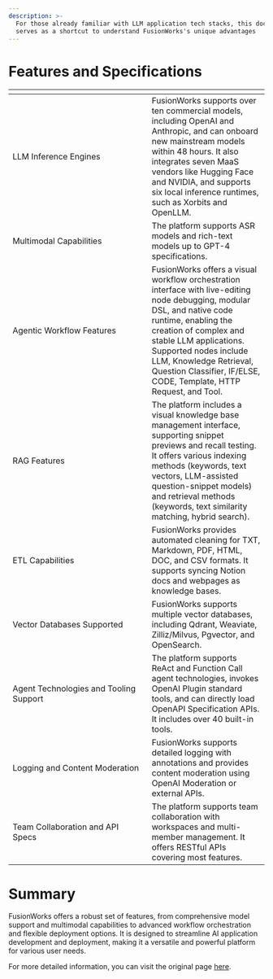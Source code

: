 ```yaml
---
description: >-
  For those already familiar with LLM application tech stacks, this document
  serves as a shortcut to understand FusionWorks's unique advantages
---
```


<!-- # Features and Specifications

We adopt transparent policies around product specifications to ensure decisions are made based on complete understanding. Such transparency not only benefits your technical selection, but also promotes deeper comprehension within the community for active contributions. -->
<!-- 
### Project Basics

<table data-header-hidden><thead><tr><th width="341"></th><th></th></tr></thead><tbody><tr><td>Established</td><td>March 2023</td></tr><tr><td>Open Source License</td><td><a href="../../policies/open-source.md">Apache License 2.0 with commercial licensing</a></td></tr><tr><td>Official R&#x26;D Team</td><td>Over 10 full-time employees</td></tr><tr><td>Community Contributors</td><td>Over <a href="https://ossinsight.io/analyze/langgenius/FusionWorks#overview">290</a> people(As of Q2 2024)</td></tr><tr><td>Backend Technology</td><td>Python/Flask/PostgreSQL</td></tr><tr><td>Frontend Technology</td><td>Next.js</td></tr><tr><td>Codebase Size</td><td>Over 130,000 lines</td></tr><tr><td>Release Frequency</td><td>Average once per week</td></tr></tbody></table> -->

# Features and Specifications

<table data-header-hidden>
    <thead>
      <tr>
        <th width="258"></th>
        <th></th>
      </tr>
    </thead>
    <tbody>
      <tr>
        <td>LLM Inference Engines</td>
        <td>
          FusionWorks supports over ten commercial models, including OpenAI and Anthropic, and can onboard new mainstream models within 48 hours. It also integrates seven MaaS vendors like Hugging Face and NVIDIA, and supports six local inference runtimes, such as Xorbits and OpenLLM.
        </td>
      </tr>
      <tr>
        <td>Multimodal Capabilities</td>
        <td>
          The platform supports ASR models and rich-text models up to GPT-4 specifications.
        </td>
      </tr>
      <tr>
        <td>Agentic Workflow Features</td>
        <td>
          FusionWorks offers a visual workflow orchestration interface with live-editing node debugging, modular DSL, and native code runtime, enabling the creation of complex and stable LLM applications. Supported nodes include LLM, Knowledge Retrieval, Question Classifier, IF/ELSE, CODE, Template, HTTP Request, and Tool.
        </td>
      </tr>
      <tr>
        <td>RAG Features</td>
        <td>
          The platform includes a visual knowledge base management interface, supporting snippet previews and recall testing. It offers various indexing methods (keywords, text vectors, LLM-assisted question-snippet models) and retrieval methods (keywords, text similarity matching, hybrid search).
        </td>
      </tr>
      <tr>
        <td>ETL Capabilities</td>
        <td>
          FusionWorks provides automated cleaning for TXT, Markdown, PDF, HTML, DOC, and CSV formats. It supports syncing Notion docs and webpages as knowledge bases.
        </td>
      </tr>
      <tr>
        <td>Vector Databases Supported</td>
        <td>
          FusionWorks supports multiple vector databases, including Qdrant, Weaviate, Zilliz/Milvus, Pgvector, and OpenSearch.
        </td>
      </tr>
      <tr>
        <td>Agent Technologies and Tooling Support</td>
        <td>
          The platform supports ReAct and Function Call agent technologies, invokes OpenAI Plugin standard tools, and can directly load OpenAPI Specification APIs. It includes over 40 built-in tools.
        </td>
      </tr>
      <tr>
        <td>Logging and Content Moderation</td>
        <td>
          FusionWorks supports detailed logging with annotations and provides content moderation using OpenAI Moderation or external APIs.
        </td>
      </tr>
      <tr>
        <td>Team Collaboration and API Specs</td>
        <td>
          The platform supports team collaboration with workspaces and multi-member management. It offers RESTful APIs covering most features.
        </td>
      </tr>
    </tbody>
  </table>

# Summary

FusionWorks offers a robust set of features, from comprehensive model support and multimodal capabilities to advanced workflow orchestration and flexible deployment options. It is designed to streamline AI application development and deployment, making it a versatile and powerful platform for various user needs.

For more detailed information, you can visit the original page [here](/en/README.md).
